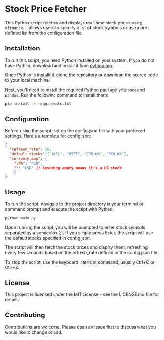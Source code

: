 # Stock Price Fetcher

This Python script fetches and displays real-time stock prices using `yfinance`. It allows users to specify a list of stock symbols or use a pre-defined list from the configuration file.

## Installation

To run this script, you need Python installed on your system. If you do not have Python, download and install it from [python.org](https://www.python.org/).

Once Python is installed, clone the repository or download the source code to your local machine.

Next, you'll need to install the required Python package `yfinance` and `pandas`. Run the following command to install them:

```bash
pip install -r requiremnts.txt
```

## Configuration

Before using the script, set up the config.json file with your preferred settings. Here's a template for config.json:

```json
{
  "refresh_rate": 10,
  "default_stocks":["AAPL", "MSFT", "CDR.WA", "PKN.WA"],
  "currency_map": {
    ".WA": "PLN",
    "": "USD" // Assuming empty means it's a US stock
    }
}
```

## Usage

To run the script, navigate to the project directory in your terminal or command prompt and execute the script with Python:

```bash
python main.py
```

Upon running the script, you will be prompted to enter stock symbols separated by a semicolon (;). If you simply press Enter, the script will use the default stocks specified in config.json.

The script will then fetch the stock prices and display them, refreshing every few seconds based on the refresh_rate defined in the config.json file.

To stop the script, use the keyboard interrupt command, usually Ctrl+C or Ctrl+Z.

## License

This project is licensed under the MIT License - see the LICENSE.md file for details.

## Contributing

Contributions are welcome. Please open an issue first to discuss what you would like to change or add.
